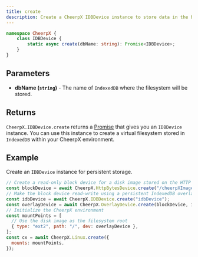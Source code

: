 ```yaml
---
title: create
description: Create a CheerpX IDBDevice instance to store data in the browser's IndexedDB with read and write access.
---
```


```ts
namespace CheerpX {
	class IDBDevice {
		static async create(dbName: string): Promise<IDBDevice>;
	}
}
```

## Parameters

- **dbName (`string`)** - The name of `IndexedDB` where the filesystem will be stored.

## Returns

`CheerpX.IDBDevice.create` returns a [Promise] that gives you an `IDBDevice` instance. You can use this instance to create a virtual filesystem stored in `IndexedDB` within your CheerpX environment.

## Example

Create an `IDBDevice` instance for persistent storage.

```js {4}
// Create a read-only block device for a disk image stored on the HTTP server
const blockDevice = await CheerpX.HttpBytesDevice.create("/cheerpXImage.ext2");
// Make the block device read-write using a persistent IndexedDB overlay
const idbDevice = await CheerpX.IDBDevice.create("idbDevice");
const overlayDevice = await CheerpX.OverlayDevice.create(blockDevice, idbDevice);
// Initialize the CheerpX environment
const mountPoints = [
  // Use the disk image as the filesystem root
  { type: "ext2", path: "/", dev: overlayDevice },
];
const cx = await CheerpX.Linux.create({
  mounts: mountPoints, 
});
```

[Promise]: https://developer.mozilla.org/en-US/docs/Web/JavaScript/Reference/Global_Objects/Promise
